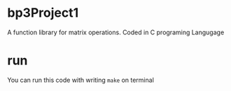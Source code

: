# bp3Project1
A function library for matrix operations. Coded in C programing Langugage

# run 
You can run this code with writing ```make``` on terminal
